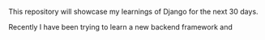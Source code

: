 This repository will showcase my learnings of Django for the next 30 days.

Recently I have been trying to learn a new backend framework and
